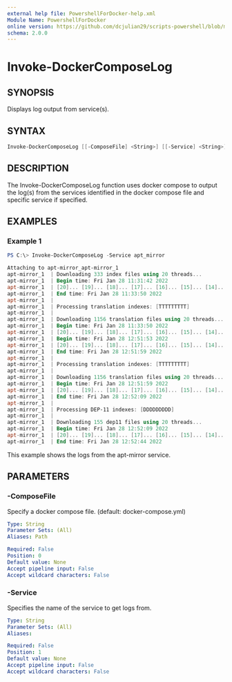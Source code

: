 ```yaml
---
external help file: PowershellForDocker-help.xml
Module Name: PowershellForDocker
online version: https://github.com/dcjulian29/scripts-powershell/blob/main/Modules/PowershellForDocker/docs/Invoke-DockerComposeLog.md
schema: 2.0.0
---
```


# Invoke-DockerComposeLog

## SYNOPSIS

Displays log output from service(s).

## SYNTAX

```powershell
Invoke-DockerComposeLog [[-ComposeFile] <String>] [[-Service] <String>]
```

## DESCRIPTION

The Invoke-DockerComposeLog function uses docker compose to output the log(s) from the services identified in the docker compose file and specific service if specified.

## EXAMPLES

### Example 1

```powershell
PS C:\> Invoke-DockerComposeLog -Service apt_mirror

Attaching to apt-mirror_apt-mirror_1
apt-mirror_1  | Downloading 333 index files using 20 threads...
apt-mirror_1  | Begin time: Fri Jan 28 11:31:42 2022
apt-mirror_1  | [20]... [19]... [18]... [17]... [16]... [15]... [14]... [13]... [12]... [11]... [10]... [9]... [8]... [7]... [6]... [5]... [4]... [3]... [2]... [1]... [0]...
apt-mirror_1  | End time: Fri Jan 28 11:33:50 2022
apt-mirror_1  |
apt-mirror_1  | Processing translation indexes: [TTTTTTTTT]
apt-mirror_1  |
apt-mirror_1  | Downloading 1156 translation files using 20 threads...
apt-mirror_1  | Begin time: Fri Jan 28 11:33:50 2022
apt-mirror_1  | [20]... [19]... [18]... [17]... [16]... [15]... [14]... [13]... [12]... [11]... [10]... [9]... [8]... [7]... [6]... [5]... [4]... [3]... [2]... [1]... Downloading 333 index files using 20 threads...
apt-mirror_1  | Begin time: Fri Jan 28 12:51:53 2022
apt-mirror_1  | [20]... [19]... [18]... [17]... [16]... [15]... [14]... [13]... [12]... [11]... [10]... [9]... [8]... [7]... [6]... [5]... [4]... [3]... [2]... [1]... [0]...
apt-mirror_1  | End time: Fri Jan 28 12:51:59 2022
apt-mirror_1  |
apt-mirror_1  | Processing translation indexes: [TTTTTTTTT]
apt-mirror_1  |
apt-mirror_1  | Downloading 1156 translation files using 20 threads...
apt-mirror_1  | Begin time: Fri Jan 28 12:51:59 2022
apt-mirror_1  | [20]... [19]... [18]... [17]... [16]... [15]... [14]... [13]... [12]... [11]... [10]... [9]... [8]... [7]... [6]... [5]... [4]... [3]... [2]... [1]... [0]...
apt-mirror_1  | End time: Fri Jan 28 12:52:09 2022
apt-mirror_1  |
apt-mirror_1  | Processing DEP-11 indexes: [DDDDDDDDD]
apt-mirror_1  |
apt-mirror_1  | Downloading 155 dep11 files using 20 threads...
apt-mirror_1  | Begin time: Fri Jan 28 12:52:09 2022
apt-mirror_1  | [20]... [19]... [18]... [17]... [16]... [15]... [14]... [13]... [12]... [11]... [10]... [9]... [8]... [7]... [6]... [5]... [4]... [3]... [2]... [1]... [0]...
apt-mirror_1  | End time: Fri Jan 28 12:52:44 2022
```

This example shows the logs from the apt-mirror service.

## PARAMETERS

### -ComposeFile

Specify a docker compose file. (default: docker-compose.yml)

```yaml
Type: String
Parameter Sets: (All)
Aliases: Path

Required: False
Position: 0
Default value: None
Accept pipeline input: False
Accept wildcard characters: False
```

### -Service

Specifies the name of the service to get logs from.

```yaml
Type: String
Parameter Sets: (All)
Aliases:

Required: False
Position: 1
Default value: None
Accept pipeline input: False
Accept wildcard characters: False
```
